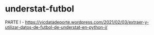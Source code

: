 # understat-futbol
PARTE I - https://vicdatadeporte.wordpress.com/2021/02/03/extraer-y-utilizar-datos-de-futbol-de-understat-en-python-i/
